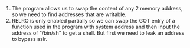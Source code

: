 1. The program allows us to swap the content of any 2 memory address, so we need to find addresses that are writable.
2. RELRO is only enabled partially so we can swap the GOT entry of a function used in the program with system address and then input the address of "/bin/sh" to get a shell. But first we need to leak an address to bypass aslr.
